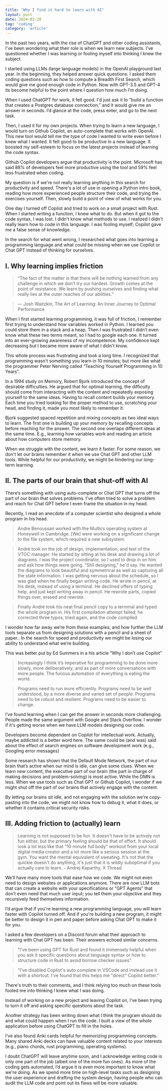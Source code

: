 ```yaml
---
title: "Why I find it hard to learn with AI"
layout: post
date: 2024-02-20
tag: 'coding'
category: 'article'
---
```


In the past two years, with the rise of ChatGPT and other coding assistants, I've been wondering what their role is when we learn new subjects. I’ve questioned whether I was learning or fooling myself into thinking I knew the subject.

I started using LLMs (large language models) in the OpenAI playground last year. In the beginning, they helped answer quick questions. I asked them coding questions such as how to compute a Breadth First Search, which would give me good enough code in Python. Now with GPT-3.5 and GPT-4 its become helpful to the point where I question how much I’m doing.

When I used ChatGPT for work, it felt good. I'd just ask it to “build a function that creates a Postgres database connection,” and it would give me an answer in seconds. I’d glance at the code, press enter, and go to the next task.

Then, I used it for my own projects. When trying to learn a new language, I would turn on Github Copilot, an auto-complete that works with OpenAI. This new tool would tell me the type of code I wanted to write even before I knew what I wanted. It felt good to be productive in a new language. It boosted my self-esteem to focus on the latest projects instead of learning the code syntax.  

Github Copilot developers argue that productivity is the point. Microsoft has said 88% of developers feel more productive using the tool and 59% feel less frustrated when coding. 

My question is if we're not really learning anything in this search for productivity and speed. There's a lot of use in opening a Python intro book, reading how more experienced people structure their code, and trying the exercises yourself. Then, slowly build a point of view of what works for you.

One day I turned off Copilot and tried to work on a small project with Rust. When I started writing a function, I knew what to do. But when it got to the code syntax, I was lost. I didn't know what methods to use. I realized I didn't really learn how to code in this language. I was fooling myself; Copilot gave me a false sense of knowledge.

In the search for what went wrong, I researched what goes into learning a programming language and what could be missing when we use Copilot or Chat GPT instead of thinking for ourselves.

## I. Why learning implies friction

> “The fact of the matter is that there will be nothing learned from any challenge in which we don’t try our hardest. Growth comes at the point of resistance. We learn by pushing ourselves and finding what really lies at the outer reaches of our abilities.”

> ― Josh Waitzkin, The Art of Learning: An Inner Journey to Optimal Performance

When I first started learning programming, it was full of friction, I remember first trying to understand how variables worked in Python. I learned you could store them in a stack and a heap. Then I was frustrated I didn’t even know what these two terms meant, so I had to google each one. It turned into an ever-growing awareness of my incompetence. My confidence kept decreasing but I became more aware of what I didn't know.

This whole process was frustrating and took a long time. I recognized that programming wasn't something you learn in 10 minutes; but more like what the programmer Peter Nerving called “Teaching Yourself Programming in 10 Years”.

In a 1994 study on Memory, Robert Bjork introduced the concept of desirable difficulties. He argued that for optimal learning, the difficulty should come from interacting with the content and repeatedly exposing yourself to the same ideas. Having to recall content builds your memory. Each time you tried looking for the proper method to use, scratching your head, and finding it, made you most likely to remember it.

Bjork suggested spaced repetition and mixing concepts as two ideal ways to learn. The first one is building up your memory by recalling concepts before reaching for the answer. The second one overlaps different ideas at the same time. E.g., learning how variables work and reading an article about how computers store memory.

When we struggle with the content, we learn it faster. For some reason, we don't let our brains remember it when we use Chat GPT and other LLM tools. While helpful for our productivity, we might be hindering our long-term learning.

## II. The parts of our brain that shut-off with AI

There’s something with using auto-complete or Chat GPT that turns off the part of our brain that solves problems. I’ve often tried to solve a problem and reach for Chat GPT before I even frame the situation in my head.

Recently, I read an anecdote of a computer scientist who designed a whole program in his head. 

> Andre Benoussan worked with the Multics operating system at Honeywell in Cambridge. [We] were working on a significant change to the file system, which required a new subsystem.

> André took on the job of design, implementation, and test of the VTOC manager. He started by sitting at his desk and drawing a lot of diagrams. I was the project coordinator, so I used to drop in on him and ask how things were going. "Still designing," he'd say. He wanted the diagrams to look beautiful and symmetrical as well as capturing all the state information. I was getting nervous about the schedule, so I was glad when he finally began writing code. He wrote in pencil, at his desk, instead of using a terminal. He declined offers of typing help, and just kept writing away in pencil. He rewrote parts, copied things over, erased and rewrote.

> Finally André took his neat final pencil copy to a terminal and typed the whole program in. His first compilation attempt failed; he corrected three typos, tried again, and the code compiled

I wonder how far away we’re from these examples; and how further the LLM tools separate us from designing solutions with a pencil and a sheet of paper.. In the search for speed and productivity we might be losing our ability to understand what we’re building.

This was better put by Ed Summers in a his article “Why I don’t use Copilot”

> Increasingly I think it’s imperative for programming to be done more slowly, more deliberatively, and as part of more conversations with more people. The furious automation of everything is eating the world.

> Programs need to run more efficiently. Programs need to be well understood, by a more diverse and varied set of people. Programs need to be robust and resilient. Programs need to be easier to change. 

I’ve found learning when I can get the answer in seconds more challenging. People made the same argument with Google and Stack Overflow. I wonder if it's getting worse when we have LLM models designing our code.

Developers become dependent on Copilot for intellectual work. Actually, maybe addicted is a better word here. The same could be (and was) said about the effect of search engines on software development work (e.g., Googling error messages) 

Some research has shown that the Default Mode Network, the part of our brain that’s active when our mind is idle, can give some clues. When we learn new content, the executive part of our brain (the part in charge of making decisions and problem-solving) is most active. While the DMN is less. When we use tools such as Chat GPT or Github Copilot, I wonder if we might shut off the part of our brains that actively engage with the content.

By letting our brains sit idle, and not engaging with the solution we're copy-pasting into the code, we might not know how to debug it, what it does, or whether it contains critical security risks. 

## III. Adding friction to (actually) learn

> Learning is not supposed to be fun. It doesn't have to be actively not fun either, but the primary feeling should be that of effort. It should look a lot less like that "10 minute full body" workout from your local digital media creator and a lot more like a serious session at the gym. You want the mental equivalent of sweating. It's not that the quickie doesn't do anything, it's just that it is wildly suboptimal if you actually care to learn. - Andrej Kaparthy, X Thread

We’ll have many more tools that ease how we code. We might not even need to design websites or applications anymore. There are now LLM bots that can create a website with your specifications or “GPT Agents” that don’t even need that much user input; you tell them your objective and they recursively feed themselves information.

I’d argue that if you're learning a new programming language, you will learn faster with Copilot turned off. And if you're building a new program, it might be better to design it in pen and paper before asking Chat GPT to make it for you.

I asked a few developers on a Discord forum what their approach to learning with Chat GPT has been. Their answers echoed similar concerns.

> ”I've been using GPT for Rust and found it immensely helpful when you ask it specific questions about language syntax or how to structure code in Rust to avoid borrow checker issues"

> “I've disabled Copilot's auto complete in VSCode and instead use it with a shortcut. I've found that this helps me "direct" Copilot better.”

There's truth to their comments, and I think relying too much on these tools fooled me into thinking I knew what I was doing.

Instead of working on a new project and leaving Copilot on, I’ve been trying to turn it off and asking specific questions about the task. 

Another strategy has been writing down what I think the program should do and what could happen when I run the code. I built a view of the whole application before using ChatGPT to fill in the holes.

I’ve also found Anki cards helpful for memorizing programming concepts. Many shared Anki decks can have valuable content related to your interests (e.g., piano chords, rust programming, operating systems).

I doubt ChatGPT will leave anytime soon, and I acknowledge writing code is only one part of the job (albeit one of the more fun ones). As more of the coding gets automated, I’d argue it is even more important to know what we're doing. As we spend more time on high-level tasks such as designing the user experience and drafting the system design, having people who can audit the LLM code and point out its flaws will be more valuable.